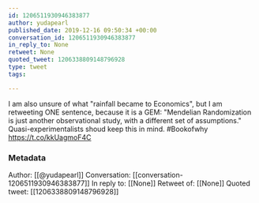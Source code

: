 ```yaml
---
id: 1206511930946383877
author: yudapearl
published_date: 2019-12-16 09:50:34 +00:00
conversation_id: 1206511930946383877
in_reply_to: None
retweet: None
quoted_tweet: 1206338809148796928
type: tweet
tags:

---
```


I am also unsure of what "rainfall became to Economics", but I am retweeting ONE sentence, because it is a GEM: "Mendelian Randomization is just another observational study, with a different set of assumptions." Quasi-experimentalists shoud keep this in mind. #Bookofwhy https://t.co/kkUagmoF4C

### Metadata

Author: [[@yudapearl]]
Conversation: [[conversation-1206511930946383877]]
In reply to: [[None]]
Retweet of: [[None]]
Quoted tweet: [[1206338809148796928]]
